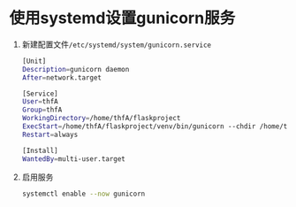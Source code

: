 # 使用systemd设置gunicorn服务

1. 新建配置文件```/etc/systemd/system/gunicorn.service```

    ```bash
    [Unit]
    Description=gunicorn daemon
    After=network.target
 
    [Service]
    User=thfA
    Group=thfA
    WorkingDirectory=/home/thfA/flaskproject
    ExecStart=/home/thfA/flaskproject/venv/bin/gunicorn --chdir /home/thfA/flaskproject/ -b localhost:8000 -w 3 hello:app
    Restart=always
    
    [Install]
    WantedBy=multi-user.target
    ```

2. 启用服务

    ```bash
    systemctl enable --now gunicorn
    ```


